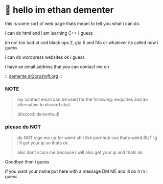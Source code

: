 # 👋 hello im ethan dementer
this is some sort of web page thats meant to tell you what i can do. 

i can do html and i am learning C++ i guess

im not too bad at cod black ops 2, gta 5 and fifa or whatever its called now i guess

i can do wordpress websites ok i guess

i have an email address that you can contact me on

:: demente.d@crustyft.org ::

### NOTE
> my contact email can be used for the following: enquiries and an alternative to discord chat.
>
> (discord: demente.d)

### please do NOT
> do NOT sign me up for weird shit like pornhub cos thats weird BUT ig i'll get your ip so thats ok
>
> also dont scam me because i will also get your ip and thats ok

Goodbye then i guess

if you want your name put here with a message DM ME and ill do it rn i guess
